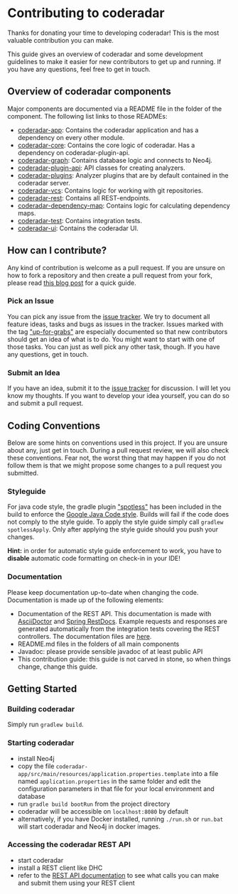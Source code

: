 # Contributing to coderadar

Thanks for donating your time to developing coderadar! This is the most
valuable contribution you can make.

This guide gives an overview of coderadar and some development guidelines
to make it easier for new contributors to get up and running. If you have
any questions, feel free to get in touch.

## Overview of coderadar components
Major components are documented via a README file in the folder of the component.
The following list links to those READMEs:

* [coderadar-app](https://github.com/adessoAG/coderadar/tree/master/coderadar-app): Contains the coderadar application and has a dependency on every other module.
* [coderadar-core](https://github.com/adessoAG/coderadar/tree/master/coderadar-core): Contains the core logic of coderadar. Has a dependency on coderadar-plugin-api.
* [coderadar-graph](https://github.com/adessoAG/coderadar/tree/master/coderadar-graph): Contains database logic and connects to Neo4j.
* [coderadar-plugin-api](https://github.com/adessoAG/coderadar/tree/master/coderadar-plugin-api): API classes for creating analyzers.
* [coderadar-plugins](https://github.com/adessoAG/coderadar/tree/master/coderadar-plugins): Analyzer plugins that are by default contained in the coderadar server.
* [coderadar-vcs](https://github.com/adessoAG/coderadar/tree/master/coderadar-vcs): Contains logic for working with git repositories.
* [coderadar-rest](https://github.com/adessoAG/coderadar/tree/master/coderadar-rest): Contains all REST-endpoints.
* [coderadar-dependency-map](https://github.com/adessoAG/coderadar/tree/master/coderadar-dependency-map): Contains logic for calculating dependency maps.
* [coderadar-test](https://github.com/adessoAG/coderadar/tree/master/coderadar-test): Contains integration tests.
* [coderadar-ui](https://github.com/adessoAG/coderadar/tree/master/coderadar-ui): Contains the coderadar UI.

## How can I contribute?

Any kind of contribution is welcome as a pull request.
If you are unsure on how to fork a repository and then create a pull 
request from your fork, please read [this blog post](https://reflectoring.io/github-fork-and-pull/)
for a quick guide.

### Pick an Issue
You can pick any issue from the [issue tracker](https://github.com/adessoAG/coderadar/issues). 
We try to document all feature ideas, tasks and bugs as issues in the tracker.
Issues marked with the tag ["up-for-grabs"](https://github.com/adessoAG/coderadar/issues?q=is%3Aissue+is%3Aopen+label%3Aup-for-grabs) are especially documented so that 
new contributors should get an idea of what is to do. You might want to
start with one of those tasks. You can just as well pick any other task, though.
If you have any questions, get in touch.

### Submit an Idea
If you have an idea, submit it to the [issue tracker](https://github.com/adessoAG/coderadar/issues)
for discussion. I will let you know my thoughts. If you want to develop your idea
yourself, you can do so and submit a pull request.

## Coding Conventions
Below are some hints on conventions used in this project. If you are unsure about
any, just get in touch. During a pull request review, we will also check these
conventions. Fear not, the worst thing that may happen if you do not follow them
is that we might propose some changes to a pull request you submitted.

### Styleguide
For java code style, the gradle plugin ["spotless"](https://github.com/diffplug/spotless) has been included in the build to enforce the
[Google Java Code style](https://google.github.io/styleguide/javaguide.html). Builds will fail if 
the code does not comply to the style guide. To apply the style guide simply call 
`gradlew spotlessApply`. Only after applying the style guide should you push your changes.

**Hint:** in order for automatic style guide enforcement to work, you have to **disable**
automatic code formatting on check-in in your IDE!

### Documentation
Please keep documentation up-to-date when changing the code. Documentation
is made up of the following elements:

* Documentation of the REST API. This documentation is made with [AsciiDoctor](http://asciidoctor.org/) and
  [Spring RestDocs](https://projects.spring.io/spring-restdocs/). Example requests
  and responses are generated automatically from the integration tests covering
  the REST controllers. The documentation files are [here](https://github.com/adessoAG/coderadar/tree/master/coderadar-test/coderadar-core/src/main/asciidoc).
* README.md files in the folders of all main components
* Javadoc: please provide sensible javadoc of at least public API
* This contribution guide: this guide is not carved in stone, so when things change,
  change this guide. 
  
## Getting Started

### Building coderadar
Simply run `gradlew build`.

### Starting coderadar
* install Neo4j
* copy the file `coderadar-app/src/main/resources/application.properties.template` into a file named `application.properties`
  in the same folder and edit the configuration parameters in that file for your local environment and database
* run `gradle build bootRun` from the project directory
* coderadar will be accessible on `localhost:8080` by default
* alternatively, if you have Docker installed, running `./run.sh` or `run.bat` will start coderadar and Neo4j in docker images.

### Accessing the coderadar REST API
* start coderadar
* install a REST client like DHC
* refer to the [REST API documentation](https://adessoag.github.io/coderadar/current/docs/restapi.html)
  to see what calls you can make and submit them using your REST client
 
